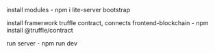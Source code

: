 install modules - npm i lite-server bootstrap

install framerwork truffle contract, connects frontend-blockchain - npm install @truffle/contract

run server - npm run dev
